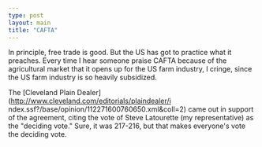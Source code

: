 ```yaml
---
type: post
layout: main
title: "CAFTA"
---
```

In principle, free trade is good. But the US has got to practice what it
preaches. Every time I hear someone praise CAFTA because of the agricultural
market that it opens up for the US farm industry, I cringe, since the US farm
industry is so heavily subsidized.

  
The [Cleveland Plain Dealer](http://www.cleveland.com/editorials/plaindealer/i
ndex.ssf?/base/opinion/112271600760650.xml&coll=2) came out in support of the
agreement, citing the vote of Steve Latourette (my representative) as the
"deciding vote." Sure, it was 217-216, but that makes everyone's vote the
deciding vote.

